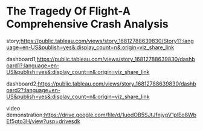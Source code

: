 # The Tragedy Of Flight-A Comprehensive Crash Analysis

story;https://public.tableau.com/views/story_16812788639830/Story1?:language=en-US&publish=yes&:display_count=n&:origin=viz_share_link

dashboard1;https://public.tableau.com/views/story_16812788639830/dashboard1?:language=en-US&publish=yes&:display_count=n&:origin=viz_share_link

dashboard2;https://public.tableau.com/views/story_16812788639830/dashboard2?:language=en-US&publish=yes&:display_count=n&:origin=viz_share_link

video demonstration;https://drive.google.com/file/d/1uodOB5SJtJfnjygV1plEo8WbEf5gto3H/view?usp=drivesdk
